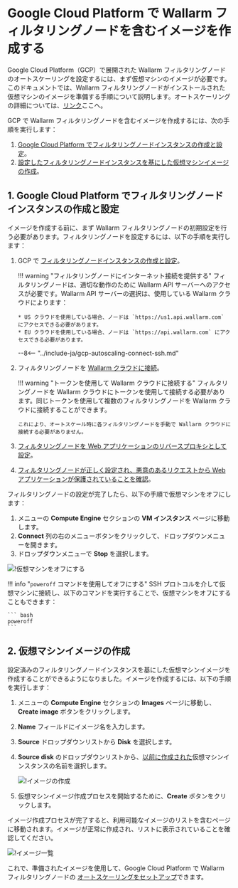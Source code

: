 [link-docs-gcp-autoscaling]: autoscaling-overview.md
[link-docs-gcp-node-setup]: ../../installation-gcp-en.md
[link-cloud-connect-guide]: ../../installation-gcp-en.md#5-connect-the-filtering-node-to-the-wallarm-cloud
[link-docs-reverse-proxy-setup]: ../../installation-gcp-en.md#7-set-up-filtering-and-proxying-rules
[link-docs-check-operation]: ../../installation-check-operation-en.md

[img-vm-instance-poweroff]: ../../../images/installation-gcp/auto-scaling/common/create-image/vm-poweroff.png
[img-create-image]: ../../../images/installation-gcp/auto-scaling/common/create-image/create-image.png
[img-check-image]: ../../../images/installation-gcp/auto-scaling/common/create-image/image-list.png

[anchor-node]: #1-creating-and-configuring-the-filtering-node-instance-on-the-google-cloud-platform
[anchor-gcp]: #2-creating-a-virtual-machine-image

#   Google Cloud Platform で Wallarm フィルタリングノードを含むイメージを作成する

Google Cloud Platform（GCP）で展開された Wallarm フィルタリングノードのオートスケーリングを設定するには、まず仮想マシンのイメージが必要です。このドキュメントでは、Wallarm フィルタリングノードがインストールされた仮想マシンのイメージを準備する手順について説明します。オートスケーリングの詳細については、[リンク][link-docs-gcp-autoscaling]ここへ。

GCP で Wallarm フィルタリングノードを含むイメージを作成するには、次の手順を実行します：
1.  [Google Cloud Platform でフィルタリングノードインスタンスの作成と設定][anchor-node]。
2.  [設定したフィルタリングノードインスタンスを基にした仮想マシンイメージの作成][anchor-gcp]。

##  1.  Google Cloud Platform でフィルタリングノードインスタンスの作成と設定

イメージを作成する前に、まず Wallarm フィルタリングノードの初期設定を行う必要があります。フィルタリングノードを設定するには、以下の手順を実行します：
1.  GCP で [フィルタリングノードインスタンスの作成と設定][link-docs-gcp-node-setup]。

    !!! warning "フィルタリングノードにインターネット接続を提供する"
        フィルタリングノードは、適切な動作のために Wallarm API サーバーへのアクセスが必要です。Wallarm API サーバーの選択は、使用している Wallarm クラウドによります：
        
        * US クラウドを使用している場合、ノードは `https://us1.api.wallarm.com` にアクセスできる必要があります。
        * EU クラウドを使用している場合、ノードは `https://api.wallarm.com` にアクセスできる必要があります。

    --8<-- "../include-ja/gcp-autoscaling-connect-ssh.md"

2.  フィルタリングノードを [Wallarm クラウドに接続][link-cloud-connect-guide]。

    !!! warning "トークンを使用して Wallarm クラウドに接続する"
        フィルタリングノードを Wallarm クラウドにトークンを使用して接続する必要があります。同じトークンを使用して複数のフィルタリングノードを Wallarm クラウドに接続することができます。
       
        これにより、オートスケール時に各フィルタリングノードを手動で Wallarm クラウドに接続する必要がありません。 

3.  [フィルタリングノードを Web アプリケーションのリバースプロキシとして設定][link-docs-reverse-proxy-setup]。

4.  [フィルタリングノードが正しく設定され、悪意のあるリクエストから Web アプリケーションが保護されていることを確認][link-docs-check-operation]。

フィルタリングノードの設定が完了したら、以下の手順で仮想マシンをオフにします：
1.  メニューの **Compute Engine** セクションの **VM インスタンス** ページに移動します。
2.  **Connect** 列の右のメニューボタンをクリックして、ドロップダウンメニューを開きます。
3.  ドロップダウンメニューで **Stop** を選択します。

![!仮想マシンをオフにする][img-vm-instance-poweroff]

!!! info "`poweroff` コマンドを使用してオフにする"
    SSH プロトコルを介して仮想マシンに接続し、以下のコマンドを実行することで、仮想マシンをオフにすることもできます：
    
    ``` bash
 	poweroff
 	```

##  2.  仮想マシンイメージの作成

設定済みのフィルタリングノードインスタンスを基にした仮想マシンイメージを作成することができるようになりました。イメージを作成するには、以下の手順を実行します：
1.  メニューの **Compute Engine** セクションの **Images** ページに移動し、**Create image** ボタンをクリックします。
2.  **Name** フィールドにイメージ名を入力します。
3.  **Source** ドロップダウンリストから **Disk** を選択します。
4.  **Source disk** のドロップダウンリストから、[以前に作成された][anchor-node]仮想マシンインスタンスの名前を選択します。

    ![!イメージの作成][img-create-image]

5.  仮想マシンイメージ作成プロセスを開始するために、**Create** ボタンをクリックします。

イメージ作成プロセスが完了すると、利用可能なイメージのリストを含むページに移動されます。イメージが正常に作成され、リストに表示されていることを確認してください。

![!イメージ一覧][img-check-image]

これで、準備されたイメージを使用して、Google Cloud Platform で Wallarm フィルタリングノードの [オートスケーリングをセットアップ][link-docs-gcp-autoscaling]できます。